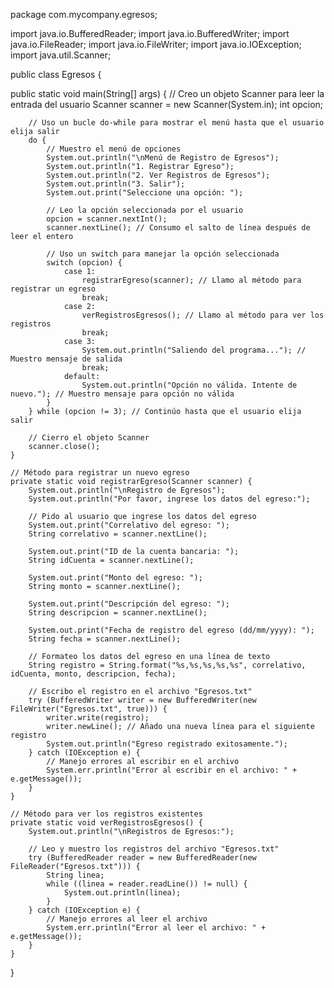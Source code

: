 package com.mycompany.egresos;

import java.io.BufferedReader;
import java.io.BufferedWriter;
import java.io.FileReader;
import java.io.FileWriter;
import java.io.IOException;
import java.util.Scanner;


public class Egresos {

   public static void main(String[] args) {
        // Creo un objeto Scanner para leer la entrada del usuario
        Scanner scanner = new Scanner(System.in);
        int opcion;

        // Uso un bucle do-while para mostrar el menú hasta que el usuario elija salir
        do {
            // Muestro el menú de opciones
            System.out.println("\nMenú de Registro de Egresos");
            System.out.println("1. Registrar Egreso");
            System.out.println("2. Ver Registros de Egresos");
            System.out.println("3. Salir");
            System.out.print("Seleccione una opción: ");

            // Leo la opción seleccionada por el usuario
            opcion = scanner.nextInt();
            scanner.nextLine(); // Consumo el salto de línea después de leer el entero

            // Uso un switch para manejar la opción seleccionada
            switch (opcion) {
                case 1:
                    registrarEgreso(scanner); // Llamo al método para registrar un egreso
                    break;
                case 2:
                    verRegistrosEgresos(); // Llamo al método para ver los registros
                    break;
                case 3:
                    System.out.println("Saliendo del programa..."); // Muestro mensaje de salida
                    break;
                default:
                    System.out.println("Opción no válida. Intente de nuevo."); // Muestro mensaje para opción no válida
            }
        } while (opcion != 3); // Continúo hasta que el usuario elija salir

        // Cierro el objeto Scanner
        scanner.close();
    }

    // Método para registrar un nuevo egreso
    private static void registrarEgreso(Scanner scanner) {
        System.out.println("\nRegistro de Egresos");
        System.out.println("Por favor, ingrese los datos del egreso:");

        // Pido al usuario que ingrese los datos del egreso
        System.out.print("Correlativo del egreso: ");
        String correlativo = scanner.nextLine();

        System.out.print("ID de la cuenta bancaria: ");
        String idCuenta = scanner.nextLine();

        System.out.print("Monto del egreso: ");
        String monto = scanner.nextLine();

        System.out.print("Descripción del egreso: ");
        String descripcion = scanner.nextLine();

        System.out.print("Fecha de registro del egreso (dd/mm/yyyy): ");
        String fecha = scanner.nextLine();

        // Formateo los datos del egreso en una línea de texto
        String registro = String.format("%s,%s,%s,%s,%s", correlativo, idCuenta, monto, descripcion, fecha);

        // Escribo el registro en el archivo "Egresos.txt"
        try (BufferedWriter writer = new BufferedWriter(new FileWriter("Egresos.txt", true))) {
            writer.write(registro);
            writer.newLine(); // Añado una nueva línea para el siguiente registro
            System.out.println("Egreso registrado exitosamente.");
        } catch (IOException e) {
            // Manejo errores al escribir en el archivo
            System.err.println("Error al escribir en el archivo: " + e.getMessage());
        }
    }

    // Método para ver los registros existentes
    private static void verRegistrosEgresos() {
        System.out.println("\nRegistros de Egresos:");

        // Leo y muestro los registros del archivo "Egresos.txt"
        try (BufferedReader reader = new BufferedReader(new FileReader("Egresos.txt"))) {
            String linea;
            while ((linea = reader.readLine()) != null) {
                System.out.println(linea);
            }
        } catch (IOException e) {
            // Manejo errores al leer el archivo
            System.err.println("Error al leer el archivo: " + e.getMessage());
        }
    }
}
